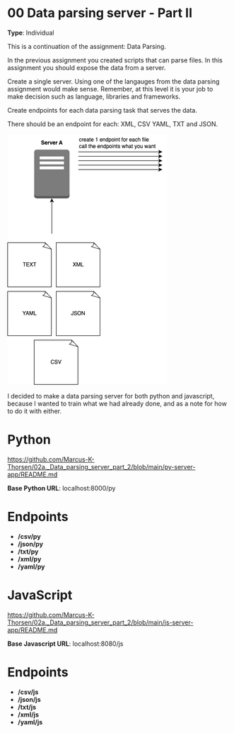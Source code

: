# 00 Data parsing server - Part II

**Type**: Individual

This is a continuation of the assignment: Data Parsing.

In the previous assignment you created scripts that can parse files. In this assignment you should expose the data from a server.

Create a single server. Using one of the langauges from the data parsing assignment would make sense. 
Remember, at this level it is your job to make decision such as language, libraries and frameworks. 

Create endpoints for each data parsing task that serves the data. 

There should be an endpoint for each: XML, CSV YAML, TXT and JSON. 

<img src="./Data_parsing_server_Part_II.png">


I decided to make a data parsing server for both python and javascript, 
because I wanted to train what we had already done, 
and as a note for how to do it with either.


# Python
https://github.com/Marcus-K-Thorsen/02a._Data_parsing_server_part_2/blob/main/py-server-app/README.md

**Base Python URL**: localhost:8000/py


# Endpoints

* **/csv/py**
* **/json/py**
* **/txt/py**
* **/xml/py**
* **/yaml/py**

# JavaScript
https://github.com/Marcus-K-Thorsen/02a._Data_parsing_server_part_2/blob/main/js-server-app/README.md



**Base Javascript URL**: localhost:8080/js


# Endpoints

* **/csv/js**
* **/json/js**
* **/txt/js**
* **/xml/js**
* **/yaml/js**